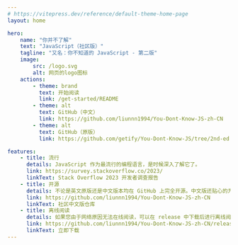 ```yaml
---
# https://vitepress.dev/reference/default-theme-home-page
layout: home

hero:
    name: "你并不了解"
    text: "JavaScript（社区版）"
    tagline: "又名：你不知道的 JavaScript - 第二版"
    image:
        src: /logo.svg
        alt: 网页的logo图标
    actions:
        - theme: brand
          text: 开始阅读
          link: /get-started/README
        - theme: alt
          text: GitHub（中文）
          link: https://github.com/liunnn1994/You-Dont-Know-JS-zh-CN
        - theme: alt
          text: GitHub（原版）
          link: https://github.com/getify/You-Dont-Know-JS/tree/2nd-ed

features:
    - title: 流行
      details: JavaScript 作为最流行的编程语言，是时候深入了解它了。
      link: https://survey.stackoverflow.co/2023/
      linkText: Stack Overflow 2023 开发者调查报告
    - title: 开源
      details: 不论是英文原版还是中文版本均在 GitHub 上完全开源。中文版还贴心的为您准备了在线阅读版本。
      link: https://github.com/liunnn1994/You-Dont-Know-JS-zh-CN
      linkText: 社区中文版仓库
    - title: 离线阅读
      details: 如果您由于网络原因无法在线阅读，可以在 release 中下载后进行离线阅读。（即将到来）
      link: https://github.com/liunnn1994/You-Dont-Know-JS-zh-CN/releases
      linkText: 立即下载
---
```

